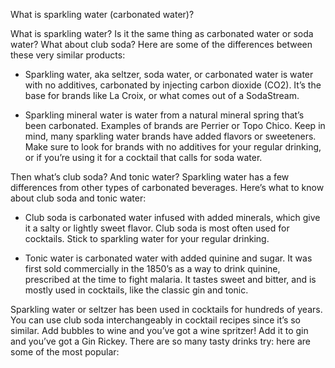 What is sparkling water (carbonated water)?

What is sparkling water? Is it the same thing as carbonated water or soda
water? What about club soda? Here are some of the differences between these
very similar products:

- Sparkling water, aka seltzer, soda water, or carbonated water is water with no
additives, carbonated by injecting carbon dioxide (CO2). It’s the base for
brands like La Croix, or what comes out of a SodaStream.

- Sparkling mineral water is water from a natural mineral spring that’s been
carbonated. Examples of brands are Perrier or Topo Chico.  Keep in mind, many
sparkling water brands have added flavors or sweeteners. Make sure to look for
brands with no additives for your regular drinking, or if you’re using it for a
cocktail that calls for soda water.

Then what’s club soda? And tonic water?
Sparkling water has a few differences from other types of carbonated beverages. Here’s what to know about club soda and tonic water:

- Club soda is carbonated water infused with added minerals, which give it a
salty or lightly sweet flavor. Club soda is most often used for cocktails.
Stick to sparkling water for your regular drinking.

- Tonic water is carbonated water with added quinine and sugar. It was first sold
commercially in the 1850’s as a way to drink quinine, prescribed at the time to
fight malaria. It tastes sweet and bitter, and is mostly used in cocktails,
like the classic gin and tonic. 


Sparkling water or seltzer has been used in cocktails for hundreds of years.
You can use club soda interchangeably in cocktail recipes since it’s so
similar. Add bubbles to wine and you’ve got a wine spritzer! Add it to gin and
you’ve got a Gin Rickey. There are so many tasty drinks try: here are some of
the most popular:

